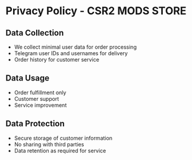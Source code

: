 # Privacy Policy - CSR2 MODS STORE

## Data Collection
- We collect minimal user data for order processing
- Telegram user IDs and usernames for delivery
- Order history for customer service

## Data Usage
- Order fulfillment only
- Customer support
- Service improvement

## Data Protection
- Secure storage of customer information
- No sharing with third parties
- Data retention as required for service
